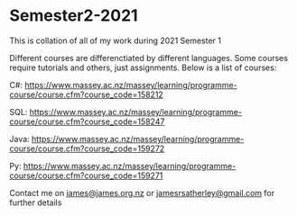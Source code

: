 # Semester2-2021
This is collation of all of my work during 2021 Semester 1

Different courses are differenctiated by different languages. Some courses require tutorials and others, just assignments. Below is a list of courses:

C#:   https://www.massey.ac.nz/massey/learning/programme-course/course.cfm?course_code=158212

SQL:  https://www.massey.ac.nz/massey/learning/programme-course/course.cfm?course_code=158247

Java: https://www.massey.ac.nz/massey/learning/programme-course/course.cfm?course_code=159272

Py:   https://www.massey.ac.nz/massey/learning/programme-course/course.cfm?course_code=159271



Contact me on james@james.org.nz or jamesrsatherley@gmail.com for further details
